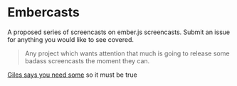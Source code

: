 Embercasts
==========

A proposed series of screencasts on ember.js screencasts. Submit an issue for anything you would like to see covered.

>Any project which wants attention that much is going to release some badass screencasts the moment they can.

[Giles says you need some][1] so it must be true

[1]: http://gilesbowkett.blogspot.com/2012/02/i-wouldnt-learn-ember-in-2012.html
